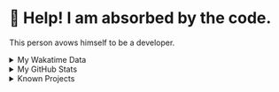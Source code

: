 # 🥺 Help! I am absorbed by the code. 

This person avows himself to be a developer.

<details>

<summary>My Wakatime Data</summary>

<!--START_SECTION:waka-->
![Lines of code](https://img.shields.io/badge/From%20Hello%20World%20I%27ve%20Written-8.8%20million%20lines%20of%20code-blue)

**🐱 My GitHub Data** 

> 📦 774.8 kB Used in GitHub's Storage 
 > 
> 🏆 442 Contributions in the Year 2024
 > 
> 🚫 Not Opted to Hire
 > 
> 📜 87 Public Repositories 
 > 
> 🔑 26 Private Repositories 
 > 
**I'm an Early 🐤** 

```text
🌞 Morning                2159 commits        ██████░░░░░░░░░░░░░░░░░░░   24.13 % 
🌆 Daytime                3814 commits        ███████████░░░░░░░░░░░░░░   42.63 % 
🌃 Evening                2898 commits        ████████░░░░░░░░░░░░░░░░░   32.39 % 
🌙 Night                  75 commits          ░░░░░░░░░░░░░░░░░░░░░░░░░   00.84 % 
```
📅 **I'm Most Productive on Wednesday** 

```text
Monday                   1108 commits        ███░░░░░░░░░░░░░░░░░░░░░░   12.39 % 
Tuesday                  1574 commits        ████░░░░░░░░░░░░░░░░░░░░░   17.59 % 
Wednesday                1576 commits        ████░░░░░░░░░░░░░░░░░░░░░   17.62 % 
Thursday                 1286 commits        ████░░░░░░░░░░░░░░░░░░░░░   14.38 % 
Friday                   1322 commits        ████░░░░░░░░░░░░░░░░░░░░░   14.78 % 
Saturday                 1110 commits        ███░░░░░░░░░░░░░░░░░░░░░░   12.41 % 
Sunday                   970 commits         ███░░░░░░░░░░░░░░░░░░░░░░   10.84 % 
```


**I Mostly Code in Go** 

```text
Python                   22 repos            ██████░░░░░░░░░░░░░░░░░░░   22.45 % 
TeX                      6 repos             ██░░░░░░░░░░░░░░░░░░░░░░░   06.12 % 
Swift                    3 repos             █░░░░░░░░░░░░░░░░░░░░░░░░   03.06 % 
Shell                    2 repos             █░░░░░░░░░░░░░░░░░░░░░░░░   02.04 % 
Rust                     2 repos             █░░░░░░░░░░░░░░░░░░░░░░░░   02.04 % 
```




 Last Updated on 21/03/2024 01:13:32 UTC
<!--END_SECTION:waka-->

</details>

<details>
 
 <summary>My GitHub Stats</summary>

[![CDFMLR's github stats](https://github-readme-stats.vercel.app/api?username=cdfmlr&count_private=true&show_icons=true)](https://github.com/anuraghazra/github-readme-stats)
 
</details>

<details>

<summary>Known Projects</summary>

[![Star History Chart](https://api.star-history.com/svg?repos=cdfmlr/pyflowchart,cdfmlr/muvtuber,cdfmlr/crud,cdfmlr/murecom-verse-1,cdfmlr/murecom-intro&type=Date)](https://star-history.com/#cdfmlr/pyflowchart&cdfmlr/muvtuber&cdfmlr/crud&cdfmlr/murecom-verse-1&cdfmlr/murecom-intro&Date)

 </details>
